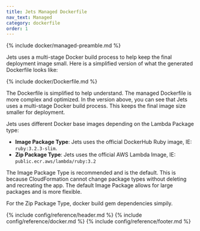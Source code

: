 ```yaml
---
title: Jets Managed Dockerfile
nav_text: Managed
category: dockerfile
order: 1
---
```


{% include docker/managed-preamble.md %}

Jets uses a multi-stage Docker build process to help keep the final deployment image small.  Here is a simplified version of what the generated Dockerfile looks like:

{% include docker/Dockerfile.md %}

The Dockerfile is simplified to help understand. The managed Dockerfile is more complex and optimized. In the version above, you can see that Jets uses a multi-stage Docker build process. This keeps the final image size smaller for deployment.

Jets uses different Docker base images depending on the Lambda Package type:

* **Image Package Type**: Jets uses the official DockerHub Ruby image, IE: `ruby:3.2.3-slim`.
* **Zip Package Type**: Jets uses the official AWS Lambda Image, IE: `public.ecr.aws/lambda/ruby:3.2`

The Image Package Type is recommended and is the default. This is because CloudFormation cannot change package types without deleting and recreating the app. The default Image Package allows for large packages and is more flexible.

For the Zip Package Type, docker build gem dependencies simpily.

{% include config/reference/header.md %}
{% include config/reference/docker.md %}
{% include config/reference/footer.md %}

